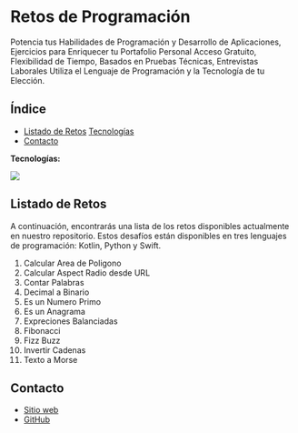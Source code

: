 # Retos de Programación

Potencia tus Habilidades de Programación y Desarrollo de Aplicaciones, Ejercicios para Enriquecer tu Portafolio Personal Acceso Gratuito, Flexibilidad de Tiempo, Basados en Pruebas Técnicas, Entrevistas Laborales Utiliza el Lenguaje de Programación y la Tecnología de tu Elección.

## Índice
- [Listado de Retos](#listado-de-retos)
  [Tecnologías](#tecnologia)
- [Contacto](#contacto)

**Tecnologías:**

![](https://www.krispi.dev/assets/img/iconos1.png)

## Listado de Retos
A continuación, encontrarás una lista de los retos disponibles actualmente en nuestro repositorio. Estos desafíos están disponibles en tres lenguajes de programación: Kotlin, Python y Swift.

1. Calcular Area de Poligono
2. Calcular Aspect Radio desde URL
3. Contar Palabras
4. Decimal a Binario
5. Es un Numero Primo
6. Es un Anagrama
7. Expreciones Balanciadas
8. Fibonacci
9. Fizz Buzz
10. Invertir Cadenas
11. Texto a Morse


## Contacto
- [Sitio web](https://www.krispi.dev/home)
- [GitHub](https://github.com/KrispiDev)

